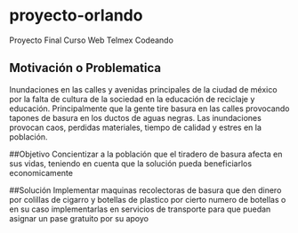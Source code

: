 # proyecto-orlando
Proyecto Final Curso Web Telmex Codeando

## Motivación o Problematica
Inundaciones en las calles y avenidas principales de la ciudad de méxico por la falta de cultura de la sociedad en la educación de reciclaje y educación. Principalmente que la gente tire basura en las calles provocando tapones de basura en los ductos de aguas negras. Las inundaciones provocan caos, perdidas materiales, tiempo de calidad y estres en la población.


##Objetivo
Concientizar a la población que el tiradero de basura afecta en sus vidas, teniendo en cuenta que la solución pueda beneficiarlos economicamente 


##Solución
Implementar maquinas recolectoras de basura que den dinero por colillas de cigarro y botellas de plastico por cierto numero de botellas o en su caso implementarlas en servicios de transporte para que puedan asignar un pase gratuito por su apoyo
